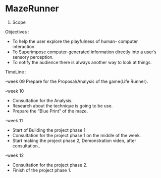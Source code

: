 # MazeRunner

1. Scope

Objectives :

- To help the user explore the playfulness of human- computer interaction.
- To Superimpose computer-generated information directly into a user’s sensory perception.
- To notify the audience there is always another way to look at things.

TimeLine :

-week 09
Prepare for the Proposal/Analysis of the game(Life Runner).

-week 10
- Consultation for the Analysis.
- Research about the technique is going to be use.
- Prepare the “Blue Print” of the maze.

-week 11 
- Start of Building the project phase 1.
- Consultation for the project phase 1 on the middle of the week.
- Start making the project phase 2, Demonstration video, after consultation..

-week 12
- Consultation for the project phase 2.
- Finish of the project phase 1.

